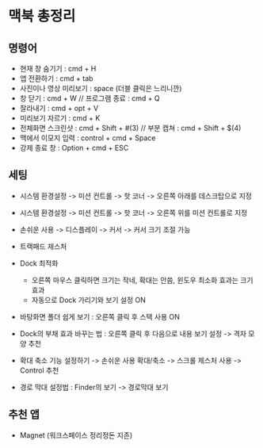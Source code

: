 # 맥북 총정리

## 명령어

* 현재 창 숨기기 : cmd + H
* 앱 전환하기 : cmd + tab
* 사진이나 영상 미리보기 : space (더블 클릭은 느리니깐)
* 창 닫기 : cmd + W  //  프로그램 종료 : cmd + Q
* 잘라내기 : cmd + opt + V
* 미리보기 자르기 : cmd + K
* 전체화면 스크린샷 : cmd + Shift + #(3)  //  부분 캡쳐 : cmd + Shift + $(4)
* 맥에서 이모지 입력 : control + cmd + Space
* 강제 종료 창 : Option + cmd + ESC



## 세팅

* 시스템 환경설정 -> 미션 컨트롤 -> 핫 코너 -> 오른쪽 아래를 데스크탑으로 지정

* 시스템 환경설정 -> 미션 컨트롤 -> 핫 코너 -> 오른쪽 위를 미션 컨트롤로 지정

* 손쉬운 사용 -> 디스플레이 -> 커서 -> 커서 크기 조절 가능

* 트랙패드 제스처

* Dock 최적화

  * 오른쪽 마우스 클릭하면 크기는 작네, 확대는 안씀, 윈도우 최소화 효과는 크기 효과
  * 자동으로 Dock 가리기와 보기 설정 ON

* 바탕화면 폴더 쉽게 보기 : 오른쪽 클릭 후 스택 사용 ON

* Dock의 부채 효과 바꾸는 법 : 오른쪽 클릭 후 다음으로 내용 보기 설정 -> 격자 모양 추천

* 확대 축소 기능 설정하기 -> 손쉬운 사용 확대/축소 -> 스크롤 제스처 사용 -> Control 추천

* 경로 막대 설정법 : Finder의 보기 -> 경로막대 보기

  

## 추천 앱

* Magnet (워크스페이스 정리정돈 지존)